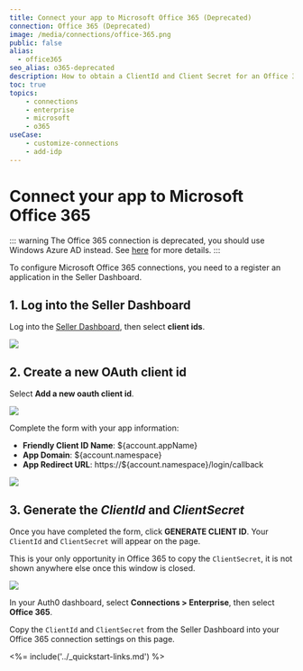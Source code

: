 ```yaml
---
title: Connect your app to Microsoft Office 365 (Deprecated)
connection: Office 365 (Deprecated)
image: /media/connections/office-365.png
public: false
alias:
  - office365
seo_alias: o365-deprecated
description: How to obtain a ClientId and Client Secret for an Office 365 connection.
toc: true
topics:
    - connections
    - enterprise
    - microsoft
    - o365
useCase:
    - customize-connections
    - add-idp
---
```

# Connect your app to Microsoft Office 365

::: warning
The Office 365 connection is deprecated, you should use Windows Azure AD instead.
See [here](/office365-deprecated) for more details.
:::

To configure Microsoft Office 365 connections, you need to a register an application in the Seller Dashboard.

## 1. Log into the Seller Dashboard
Log into the [Seller Dashboard](https://sellerdashboard.microsoft.com), then select **client ids**.

![](/media/articles/connections/enterprise/o365-deprecated/o365-portal-1.png)

## 2. Create a new OAuth client id

Select **Add a new oauth client id**.

![](/media/articles/connections/enterprise/o365-deprecated/o365-portal-2.png)

Complete the form with your app information:

* **Friendly Client ID Name**: ${account.appName}
* **App Domain**: ${account.namespace}
* **App Redirect URL**: https://${account.namespace}/login/callback

![](/media/articles/connections/enterprise/o365-deprecated/o365-portal-3.png)

## 3. Generate the *ClientId* and *ClientSecret*

Once you have completed the form, click **GENERATE CLIENT ID**. Your `ClientId` and `ClientSecret` will appear on the page.

This is your only opportunity in Office 365 to copy the `ClientSecret`, it is not shown anywhere else once this window is closed.

![](/media/articles/connections/enterprise/o365-deprecated/o365-portal-4.png)

In your Auth0 dashboard, select **Connections > Enterprise**, then select **Office 365**.

Copy the `ClientId` and `ClientSecret` from the Seller Dashboard into your Office 365 connection settings on this page.

<%= include('../_quickstart-links.md') %>
